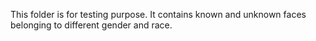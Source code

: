 This folder is for testing purpose. It contains known and unknown faces belonging to different gender and race.
